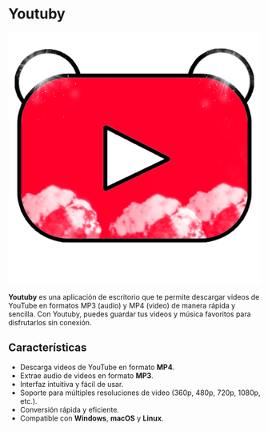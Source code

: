 # Youtuby

![Logo de Youtuby](Image/icono.png) <!-- Si tienes un logo, inclúyelo aquí -->

**Youtuby** es una aplicación de escritorio que te permite descargar videos de YouTube en formatos MP3 (audio) y MP4 (video) de manera rápida y sencilla. Con Youtuby, puedes guardar tus videos y música favoritos para disfrutarlos sin conexión.

## Características

- Descarga videos de YouTube en formato **MP4**.
- Extrae audio de videos en formato **MP3**.
- Interfaz intuitiva y fácil de usar.
- Soporte para múltiples resoluciones de video (360p, 480p, 720p, 1080p, etc.).
- Conversión rápida y eficiente.
- Compatible con **Windows**, **macOS** y **Linux**.
